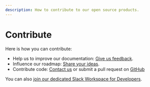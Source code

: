 ```yaml
---
description: How to contribute to our open source products.
---
```


# Contribute

Here is how you can contribute:

* Help us to improve our documentation: [Give us feedback](mailto:office@walt.id).
* Influence our roadmap: [Share your ideas](influence-the-roadmap.md).
* Contribute code: [Contact us](mailto:office@walt.id) or submit a pull request on [GitHub](https://github.com/walt-id)

You can also [join our dedicated Slack Workspace for Developers](https://join.slack.com/t/waltid-dev/shared\_invite/zt-15fuq144i-pWHdIq9xqy\~JJUs1cKH0WQ).
